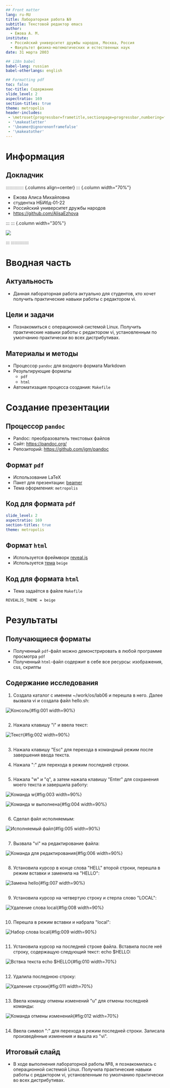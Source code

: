 ```yaml
---
## Front matter
lang: ru-RU
title: Лабораторная работа №9
subtitle: Текстовой редактор emacs
author:
  - Ежова А. М.
institute:
  - Российский университет дружбы народов, Москва, Россия
  - Факультет физико-математических и естественных наук
date: 31 марта 2003

## i18n babel
babel-lang: russian
babel-otherlangs: english

## Formatting pdf
toc: false
toc-title: Содержание
slide_level: 2
aspectratio: 169
section-titles: true
theme: metropolis
header-includes:
 - \metroset{progressbar=frametitle,sectionpage=progressbar,numbering=fraction}
 - '\makeatletter'
 - '\beamer@ignorenonframefalse'
 - '\makeatother'
---
```


# Информация

## Докладчик

:::::::::::::: {.columns align=center}
::: {.column width="70%"}

  * Ежова Алиса Михайловна
  * студентка НБИбд-01-22
  * Российский университет дружбы народов
  * <https://github.com/AlisaEzhova>

:::
::: {.column width="30%"}

![](./image/kulyabov.jpg)

:::
::::::::::::::

# Вводная часть

## Актуальность

- Данная лабораторная работа актуально для студентов, кто хочет получить практические навыки работы с редактором vi.

## Цели и задачи

- Познакомиться с операционной системой Linux. Получить практические навыки работы с редактором vi, установленным по умолчанию практически во всех дистрибутивах.

## Материалы и методы

- Процессор `pandoc` для входного формата Markdown
- Результирующие форматы
	- `pdf`
	- `html`
- Автоматизация процесса создания: `Makefile`

# Создание презентации

## Процессор `pandoc`

- Pandoc: преобразователь текстовых файлов
- Сайт: <https://pandoc.org/>
- Репозиторий: <https://github.com/jgm/pandoc>

## Формат `pdf`

- Использование LaTeX
- Пакет для презентации: [beamer](https://ctan.org/pkg/beamer)
- Тема оформления: `metropolis`

## Код для формата `pdf`

```yaml
slide_level: 2
aspectratio: 169
section-titles: true
theme: metropolis
```

## Формат `html`

- Используется фреймворк [reveal.js](https://revealjs.com/)
- Используется [тема](https://revealjs.com/themes/) `beige`

## Код для формата `html`

- Тема задаётся в файле `Makefile`

```make
REVEALJS_THEME = beige 
```
# Результаты

## Получающиеся форматы

- Полученный `pdf`-файл можно демонстрировать в любой программе просмотра `pdf`
- Полученный `html`-файл содержит в себе все ресурсы: изображения, css, скрипты

## Содержание исследования

1) Создала каталог с именем ~/work/os/lab06 и перешла в него. Далее вызвала vi и создала файл hello.sh:

![Консоль](image/1.png){#fig:001 width=90%}

##

2) Нажала клавишу "i" и ввела текст:

![Текст](image/2.png){#fig:002 width=90%}

##

3) Нажала клавишу "Esc" для перехода в командный режим после завершения ввода текста.

4) Нажала ":" для перехода в режим последней строки.

##

5) Нажала "w" и "q", а затем нажала клавишу "Enter" для сохранения моего текста и завершила работу:

![Команда w](image/3.png){#fig:003 width=90%}

![Команда w выполнена](image/4.png){#fig:004 width=90%}

##

6) Сделал файл исполняемым:

![Исполняемый файл](image/5.png){#fig:005 width=90%}

##

7) Вызвала "vi" на редактирование файла:

![Команда для редактирования](image/6.png){#fig:006 width=90%}

##

8) Установила курсор в конце слова "HELL" второй строки, перешла в режим вставки и заменила на "HELLO":

![Замена hello](image/7.png){#fig:007 width=90%}

##

9) Установила курсор на четвертую строку и стерла слово "LOCAL":

![Удаление слова local](image/8.png){#fig:008 width=90%}

##

10) Перешла в режим вставки и набрала "local":

![Набор слова local](image/9.png){#fig:009 width=90%}

##

11) Установила курсор на последней строке файла. Вставила после неё строку, содержащую следующий текст: echo $HELLO:

![Вствка текста echo $HELLO](image/10.png){#fig:010 width=70%}

##

12) Удалила последнюю строку:

![Удаление строки](image/11.png){#fig:011 width=70%}

##

13) Ввела команду отмены изменений "u" для отмены последней команды:

![Команда отмены изменений](image/12.png){#fig:012 width=70%}

##

14) Ввела символ ":" для перехода в режим последней строки. Записала произведённые изменения и вышла из "vi".

## Итоговый слайд

- В ходе выполнения лабораторной работы №8, я познакомилась с операционной системой Linux. Получила практические навыки работы с редактором vi, установленным по умолчанию практически во всех дистрибутивах.
